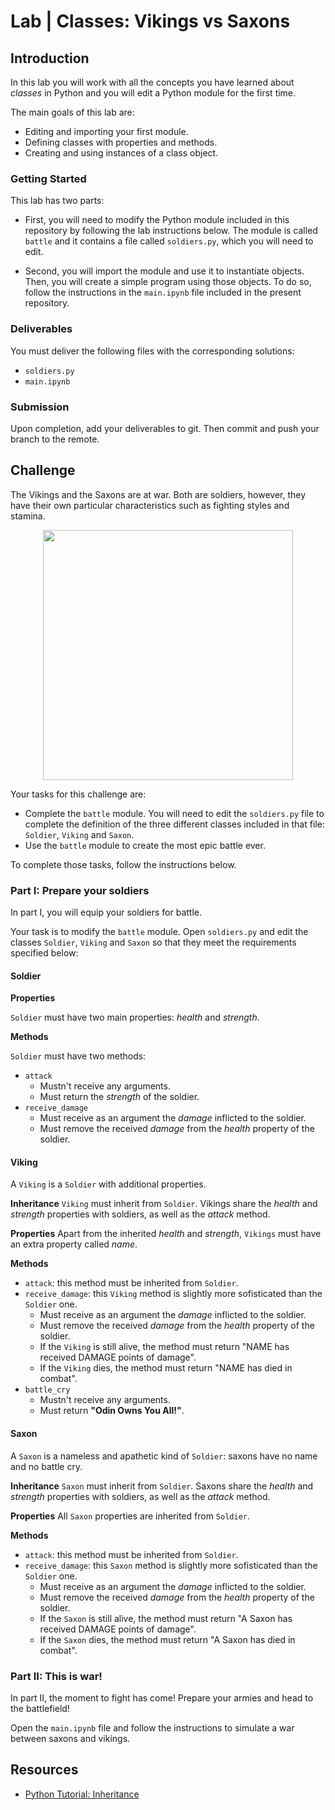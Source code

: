 # Lab | Classes: Vikings vs Saxons

## Introduction

In this lab you will work with all the concepts you have learned about *classes* in Python and you will edit a Python module for the first time.

The main goals of this lab are:
- Editing and importing your first module.
- Defining classes with properties and methods. 
- Creating and using instances of a class object. 

### Getting Started

This lab has two parts: 
- First, you will need to modify the Python module included in this repository by following the lab instructions below. The module is called `battle` and it contains a file called `soldiers.py`, which you will need to edit. 

- Second, you will import the module and use it to instantiate objects. Then, you will create a simple program using those objects. To do so, follow the instructions in the `main.ipynb` file included in the present repository. 

### Deliverables

You must deliver the following files with the corresponding solutions:

- `soldiers.py`
- `main.ipynb`

### Submission
Upon completion, add your deliverables to git. Then commit and push your branch to the remote.

## Challenge
The Vikings and the Saxons are at war. Both are soldiers, however, they have their own particular characteristics such as fighting styles and stamina. 

<div style="text-align:center">
  <img src="https://media.giphy.com/media/16ZmZSmOTSgrS/giphy.gif" width=400px>
</div>

Your tasks for this challenge are:
- Complete the `battle` module. You will need to edit the `soldiers.py` file to complete the definition of the three different classes included in that file: `Soldier`, `Viking` and `Saxon`.
- Use the `battle` module to create the most epic battle ever. 

To complete those tasks, follow the instructions below.

### Part I: Prepare your soldiers
In part I, you will equip your soldiers for battle. 

Your task is to modify the `battle` module. Open `soldiers.py` and edit the classes `Soldier`, `Viking` and `Saxon` so that they meet the requirements specified below:

#### Soldier

**Properties**

`Soldier` must have two main properties: *health* and *strength*.

**Methods**

`Soldier` must have two methods:
- `attack`
  - Mustn't receive any arguments.
  - Must return the *strength* of the soldier. 
- `receive_damage`
  - Must receive as an argument the *damage* inflicted to the soldier. 
  - Must remove the received *damage* from the *health* property of the soldier.

#### Viking
A `Viking` is a `Soldier` with additional properties. 

**Inheritance**
`Viking` must inherit from `Soldier`. Vikings share the *health* and *strength* properties with soldiers, as well as the *attack* method.  

**Properties**
Apart from the inherited *health* and *strength*, `Vikings` must have an extra property called *name*. 

**Methods**
- `attack`: this method must be inherited from `Soldier`. 
- `receive_damage`: this `Viking` method is slightly more sofisticated than the `Soldier` one. 
  - Must receive as an argument the *damage* inflicted to the soldier. 
  - Must remove the received *damage* from the *health* property of the soldier.
  - If the `Viking` is still alive, the method must return "NAME has received DAMAGE points of damage".
  - If the `Viking` dies, the method must return "NAME has died in combat".
- `battle_cry`
  - Mustn't receive any arguments.
  - Must return **"Odin Owns You All!"**.

#### Saxon
A `Saxon` is a nameless and apathetic kind of `Soldier`: saxons have no name and no battle cry.  

**Inheritance**
`Saxon` must inherit from `Soldier`. Saxons share the *health* and *strength* properties with soldiers, as well as the *attack* method.  

**Properties**
All `Saxon` properties are inherited from `Soldier`. 

**Methods**
- `attack`: this method must be inherited from `Soldier`. 
- `receive_damage`: this `Saxon` method is slightly more sofisticated than the `Soldier` one. 
  - Must receive as an argument the *damage* inflicted to the soldier. 
  - Must remove the received *damage* from the *health* property of the soldier.
  - If the `Saxon` is still alive, the method must return "A Saxon has received DAMAGE points of damage".
  - If the `Saxon` dies, the method must return "A Saxon has died in combat".

### Part II: This is war!
In part II, the moment to fight has come! Prepare your armies and head to the battlefield!

Open the `main.ipynb` file and follow the instructions to simulate a war between saxons and vikings. 

## Resources
- [Python Tutorial: Inheritance](https://www.python-course.eu/python3_inheritance.php)